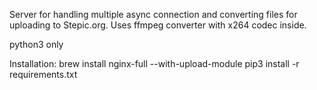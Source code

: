 

Server for handling multiple async connection and converting files for uploading to Stepic.org.
Uses ffmpeg converter with x264 codec inside.

python3 only

Installation:
    brew install nginx-full --with-upload-module
    pip3 install -r requirements.txt


